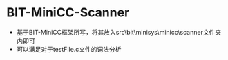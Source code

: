 # BIT-MiniCC-Scanner
- 基于BIT-MiniCC框架所写，将其放入src\bit\minisys\minicc\scanner文件夹内即可  
- 可以满足对于testFile.c文件的词法分析
